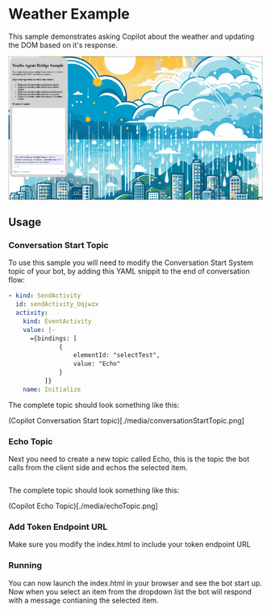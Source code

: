 # Weather Example

This sample demonstrates asking Copilot about the weather and updating the DOM based on it's response.

![Screen recording of weather](./media/weather.gif)

## Usage

### Conversation Start Topic

To use this sample you will need to modify the Conversation Start System topic of your bot, by adding this YAML snippit to the end of conversation flow:

```yaml
- kind: SendActivity
  id: sendActivity_Uqjwzx
  activity:
    kind: EventActivity
    value: |-
      ={bindings: [
              {
                  elementId: "selectTest",
                  value: "Echo"
              }
          ]}
    name: Initialize
```

The complete topic should look something like this:

(Copilot Conversation Start topic)[./media/conversationStartTopic.png]

### Echo Topic

Next you need to create a new topic called Echo, this is the topic the bot calls from the client side and echos the selected item.

```yaml

```
The complete topic should look something like this:

(Copilot Echo Topic)[./media/echoTopic.png]

### Add Token Endpoint URL

Make sure you modify the index.html to include your token endpoint URL

### Running

You can now launch the index.html in your browser and see the bot start up.  Now when you select an item from the dropdown list the bot will respond with a message contianing the selected item.
